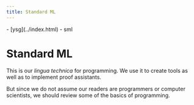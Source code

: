 ```yaml
---
title: Standard ML
---
```

<nav class="crumbs">
- [ysg](../index.html)
- sml
</nav>

# Standard ML

This is our <i lang="la">lingua technica</i> for programming. We use
it to create tools as well as to implement proof assistants.

But since we do not assume our readers are programmers or computer
scientists, we should review some of the basics of programming.


